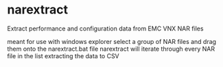 # narextract
Extract performance and configuration data from EMC VNX NAR files

meant for use with windows explorer
select a group of NAR files and drag them onto the narextract.bat file
narextract will iterate through every NAR file in the list extracting the data to CSV
